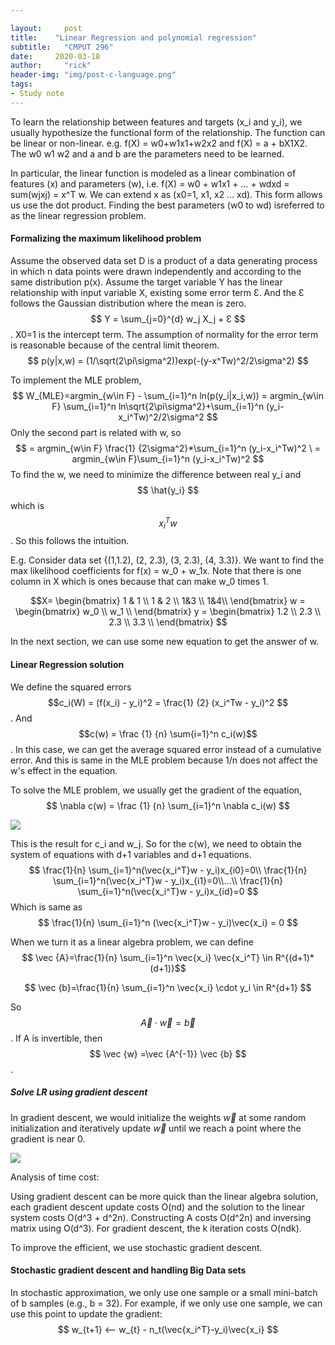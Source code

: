 ```yaml
---

layout:     post
title:    "Linear Regression and polynomial regression"
subtitle:   "CMPUT 296"
date:     2020-03-18
author:     "rick"
header-img: "img/post-c-language.png"
tags:
- Study note
---
```


To learn the relationship between features and targets (x_i and y_i), we usually hypothesize the functional form of the relationship. The function can be linear or non-linear. e.g. f(X) = w0+w1x1+w2x2 and f(X) = a + bX1X2. The w0 w1 w2 and a and b are the parameters need to be learned.

In particular, the linear function is modeled as a linear combination of features (x) and parameters (w), i.e. f(X) = w0 + w1x1 + ... + wdxd = sum(wjxj) = x^T w. We can extend x as (x0=1, x1, x2 ...  xd). This form allows us use the dot product. Finding the best parameters (w0 to wd) isreferred to as the linear regression problem.

#### Formalizing the maximum likelihood problem

Assume the observed data set D is a product of a data generating process in which n data points were drawn independently and according to the same distribution p(x). Assume the target variable Y has the linear relationship with input variable X, existing some error term  Ɛ. And the Ɛ follows the Gaussian distribution where the mean is zero. $$ Y =  \sum_{j=0}^{d} w_j X_j + Ɛ $$ . X0=1 is the intercept term. The assumption of normality for the error term is reasonable because of the central limit theorem.
$$
p(y|x,w) = (1/\sqrt(2\pi\sigma^2))exp(-(y-x^Tw)^2/2\sigma^2)
$$

To implement the MLE problem,
$$
W_{MLE}=argmin_{w\in F} - \sum_{i=1}^n ln(p(y_i|x_i,w))
= argmin_{w\in F} \sum_{i=1}^n ln\sqrt{2\pi\sigma^2}+\sum_{i=1}^n (y_i-x_i^Tw)^2/2\sigma^2
$$
Only the second part is related with w, so
$$
= argmin_{w\in F} \frac{1} {2\sigma^2}*\sum_{i=1}^n (y_i-x_i^Tw)^2 \ = argmin_{w\in F}\sum_{i=1}^n (y_i-x_i^Tw)^2
$$
To find the w, we need to minimize the difference between real y_i and $$ \hat{y_i} $$ which is $$x_i^T w$$. So this follows the intuition.



E.g. Consider data set {(1,1.2), (2, 2.3), (3, 2.3), (4, 3.3)}. We want to find the max likelihood coefficients for f(x) = w_0 + w_1x. Note that there is one column in X which is ones because that can make w_0 times 1.

$$X= \begin{bmatrix} 1 & 1 \\ 1 & 2 \\ 1&3 \\ 1&4\\ \end{bmatrix}     w = \begin{bmatrix} w_0  \\ w_1 \\ \end{bmatrix}   y =  \begin{bmatrix} 1.2  \\ 2.3 \\ 2.3 \\ 3.3 \\ \end{bmatrix} $$

In the next section, we can use some new equation to get the answer of w.



#### Linear Regression solution

We define the squared errors $$c_i(W) = (f(x_i) - y_i)^2 = \frac{1} {2} (x_i^Tw - y_i)^2 $$. And $$c(w) = \frac {1} {n} \sum{i=1}^n c_i(w)$$. In this case, we can get the average squared error instead of a cumulative error. And this is same in the MLE problem because 1/n does not affect the w's effect in the equation.

 To solve the MLE problem, we usually get the gradient of the equation, $$ \nabla c(w) = \frac {1} {n} \sum_{i=1}^n \nabla c_i(w) $$

![](C:\Users\ppx\Desktop\ppx\xichen1.github.io\img\LR-solution.JPG)

This is the result for c_i and w_j. So for the c(w), we need to obtain the system of equations with d+1 variables and d+1 equations.
$$
\frac{1}{n} \sum_{i=1}^n(\vec{x_i^T}w - y_i)x_{i0}=0\\
\frac{1}{n} \sum_{i=1}^n(\vec{x_i^T}w - y_i)x_{i1}=0\\...\\
\frac{1}{n} \sum_{i=1}^n(\vec{x_i^T}w - y_i)x_{id}=0
$$
Which is same as 
$$
\frac{1}{n} \sum_{i=1}^n (\vec{x_i^T}w - y_i)\vec{x_i} = 0
$$


When we turn it as a linear algebra problem, we can define $$ \vec {A}=\frac{1}{n} \sum_{i=1}^n \vec{x_i} \vec{x_i^T}  \in R^{(d+1)*(d+1)}$$ 

$$ \vec {b}=\frac{1}{n} \sum_{i=1}^n \vec{x_i} \cdot y_i \in R^{d+1} $$

So $$ \vec {A} \cdot \vec {w} = \vec {b} $$. If A is invertible, then $$   \vec {w} =\vec {A^{-1}} \vec {b} $$.



##### Solve LR using gradient descent

In     gradient descent, we would initialize the weights $\vec {w}$ at some random initialization and iteratively update $\vec {w}$ until we reach a point where the gradient is near 0.

![](C:\Users\ppx\Desktop\ppx\xichen1.github.io\img\in-post\Rl\rl_gd.JPG)

Analysis of time cost:

Using gradient descent can be more quick than the linear algebra solution, each gradient descent update costs O(nd) and the solution to the linear system costs O(d^3 + d^2n). Constructing A costs O(d^2n) and inversing matrix using O(d^3). For gradient descent, the k iteration costs O(ndk).

To improve the efficient, we use stochastic gradient descent.

#### Stochastic gradient descent and handling Big Data sets

In stochastic approximation, we only use one sample or a small mini-batch of b samples (e.g., b = 32). For example, if we only use one sample, we can use this point to update the gradient:
$$
w_{t+1} <-- w_{t} - n_t(\vec{x_i^T}-y_i)\vec{x_i}
$$
